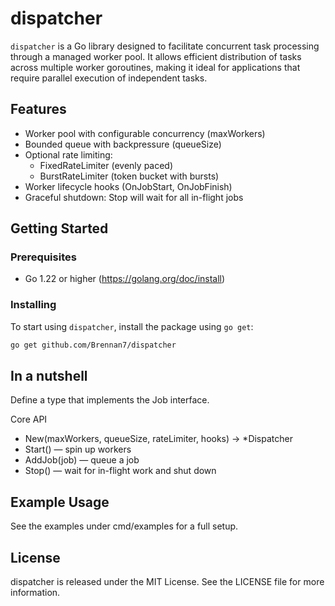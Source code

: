 # dispatcher

`dispatcher` is a Go library designed to facilitate concurrent task processing through a managed worker pool. It allows efficient distribution of tasks across multiple worker goroutines, making it ideal for applications that require parallel execution of independent tasks.

## Features

- Worker pool with configurable concurrency (maxWorkers)
- Bounded queue with backpressure (queueSize)
- Optional rate limiting:
    - FixedRateLimiter (evenly paced)
    - BurstRateLimiter (token bucket with bursts)
- Worker lifecycle hooks (OnJobStart, OnJobFinish)
- Graceful shutdown: Stop will wait for all in-flight jobs

## Getting Started

### Prerequisites

- Go 1.22 or higher (https://golang.org/doc/install)

### Installing

To start using `dispatcher`, install the package using `go get`:

```bash
go get github.com/Brennan7/dispatcher
```

## In a nutshell
Define a type that implements the Job interface.

Core API
- New(maxWorkers, queueSize, rateLimiter, hooks) → *Dispatcher
- Start() — spin up workers
- AddJob(job) — queue a job
- Stop() — wait for in-flight work and shut down

## Example Usage
See the examples under cmd/examples for a full setup.

## License
dispatcher is released under the MIT License. See the LICENSE file for more information.